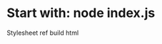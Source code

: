 # Start with: node index.js

Stylesheet ref build html <link rel="stylesheet" type="text/css" href="/style/style.css"/>
